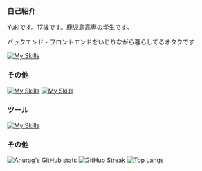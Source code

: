 ### 自己紹介
Yukiです。17歳です。鹿児島高専の学生です。

バックエンド・フロントエンドをいじりながら暮らしてるオタクです

[![My Skills](https://skillicons.dev/icons?i=py)](https://skillicons.dev)

### その他
[![My Skills](https://skillicons.dev/icons?i=django,flask&theme=light)](https://skillicons.dev)
[![My Skills](https://skillicons.dev/icons?i=mysql&theme=light)](https://skillicons.dev)

### ツール
[![My Skills](https://skillicons.dev/icons?i=vscode,git,github&theme=light)](https://skillicons.dev)

### その他

[![Anurag's GitHub stats](https://github-readme-stats.vercel.app/api?username=Yuki-1118)](https://github.com/anuraghazra/github-readme-stats)
[![GitHub Streak](http://github-readme-streak-stats.herokuapp.com?user=Yuki-1118&theme=dark&hide_border=true&locale=ja&date_format=%5BY.%5Dn.j)](https://git.io/streak-stats)
[![Top Langs](https://github-readme-stats.vercel.app/api/top-langs/?username=Yuki-1118&layout=compact)](https://github.com/anuraghazra/github-readme-stats)
